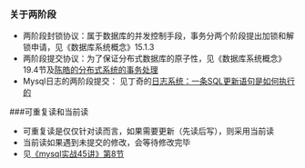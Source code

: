 ### 关于两阶段
* 两阶段封锁协议：属于数据库的并发控制手段，事务分两个阶段提出加锁和解锁申请，见《数据库系统概念》15.1.3
* 两阶段提交协议：为了保证分布式数据库的原子性，见《数据库系统概念》19.4节及[陈皓的分布式系统的事务处理](https://coolshell.cn/articles/10910.html)
* Mysql日志的两阶段提交： 见丁奇的[日志系统：一条SQL更新语句是如何执行的](https://time.geekbang.org/column/article/68633)

###可重复读和当前读
* 可重复读是仅仅针对读而言，如果需要更新（先读后写），则采用当前读
* 当前读如果遇到未提交的修改，会等待修改完毕
* 见[《mysql实战45讲》第8节](https://time.geekbang.org/column/article/70562)